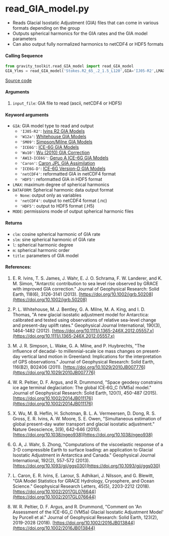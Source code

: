 read_GIA_model.py
=================

- Reads Glacial Isostatic Adjustment (GIA) files that can come in various formats depending on the group
- Outputs spherical harmonics for the GIA rates and the GIA model parameters
- Can also output fully normalized harmonics to netCDF4 or HDF5 formats

#### Calling Sequence
```python
from gravity_toolkit.read_GIA_model import read_GIA_model
GIA_Ylms = read_GIA_model('Stokes.R2_65_.2_1.5_L120',GIA='IJ05-R2',LMAX=60)
```
[Source code](https://github.com/tsutterley/read-GRACE-harmonics/blob/main/gravity_toolkit/read_GIA_model.py)


#### Arguments
1. `input_file`: GIA file to read (ascii, netCDF4 or HDF5)

#### Keyword arguments
- `GIA`: GIA model type to read and output
   * `'IJ05-R2'`: [Ivins R2 GIA Models](https://doi.org/10.1002/jgrb.50208)
   * `'W12a'`: [Whitehouse GIA Models](https://doi.org/10.1111/j.1365-246X.2012.05557.x)
   * `'SM09'`: [Simpson/Milne GIA Models](https://doi.org/10.1029/2010JB007776)
   * `'ICE6G'`: [ICE-6G GIA Models](https://doi.org/10.1002/2014JB011176)
   * `'Wu10'`: [Wu (2010) GIA Correction](https://doi.org/10.1038/ngeo938)
   * `'AW13-ICE6G'`: [Geruo A ICE-6G GIA Models](https://doi.org/10.1093/gji/ggs030)
   * `'Caron'`: [Caron JPL GIA Assimilation](https://doi.org/10.1002/2017GL076644)
   * `'ICE6G-D'`: [ICE-6G Version-D GIA Models](https://doi.org/10.1002/2016JB013844)
   * `'netCDF4'`: reformatted GIA in netCDF4 format
   * `'HDF5'`: reformatted GIA in HDF5 format
- `LMAX`: maximum degree of spherical harmonics
- `DATAFORM`: Spherical harmonic data output format
   * `None`: output only as variables
   * `'netCDF4'`: output to netCDF4 format (.nc)
   * `'HDF5'`: output to HDF5 format (.H5)
- `MODE`: permissions mode of output spherical harmonic files

#### Returns
- `clm`: cosine spherical harmonic of GIA rate
- `slm`: sine spherical harmonic of GIA rate
- `l`: spherical harmonic degree
- `m`: spherical harmonic order
- `title`: parameters of GIA model

#### References:
1. E. R. Ivins, T. S. James, J. Wahr, E. J. O. Schrama, F. W. Landerer, and K. M. Simon, "Antarctic contribution to sea level rise observed by GRACE with improved GIA correction." Journal of Geophysical Research: Solid Earth, 118(6), 3126-3141 (2013). [https://doi.org/10.1002/jgrb.50208](https://doi.org/10.1002/jgrb.50208)

2. P. L. Whitehouse, M. J. Bentley, G. A. Milne, M. A. King, and I. D. Thomas, "A new glacial isostatic adjustment model for Antarctica: calibrated and tested using observations of relative sea-level change and present-day uplift rates." Geophysical Journal International, 190(3), 1464-1482 (2012). [https://doi.org/10.1111/j.1365-246X.2012.05557.x](https://doi.org/10.1111/j.1365-246X.2012.05557.x)

3. M. J. R. Simpson, L. Wake, G. A. Milne, and P. Huybrechts, "The influence of decadal- to millennial-scale ice mass changes on present-day vertical land motion in Greenland: Implications for the interpretation of GPS observations." Journal of Geophysical Research: Solid Earth, 116(B2), B02406 (2011). [https://doi.org/10.1029/2010JB007776](https://doi.org/10.1029/2010JB007776)

4. W. R. Peltier, D. F. Argus, and R. Drummond, "Space geodesy constrains ice age terminal deglaciation: The global ICE‐6G_C (VM5a) model." Journal of Geophysical Research: Solid Earth, 120(1), 450-487 (2015). [https://doi.org/10.1002/2014JB011176](https://doi.org/10.1002/2014JB011176)

5. X. Wu, M. B. Heflin, H. Schotman, B. L. A. Vermeersen, D. Dong, R. S. Gross, E. R. Ivins, A. W. Moore, S. E. Owen, "Simultaneous estimation of global present-day water transport and glacial isostatic adjustment." Nature Geoscience, 3(9), 642-646 (2010). [https://doi.org/10.1038/ngeo938](https://doi.org/10.1038/ngeo938)

6. G. A, J. Wahr, S. Zhong, "Computations of the viscoelastic response of a 3-D compressible Earth to surface loading: an application to Glacial Isostatic Adjustment in Antarctica and Canada." Geophysical Journal International, 192(2), 557-572 (2013). [https://doi.org/10.1093/gji/ggs030](https://doi.org/10.1093/gji/ggs030)

7. L. Caron, E. R. Ivins, E. Larour, S. Adhikari, J. Nilsson, and G. Blewitt, "GIA Model Statistics for GRACE Hydrology, Cryosphere, and Ocean Science." Geophysical Research Letters, 45(5), 2203-2212 (2018). [https://doi.org/10.1002/2017GL076644](https://doi.org/10.1002/2017GL076644)

8. W. R. Peltier, D. F. Argus, and R. Drummond, "Comment on 'An Assessment of the ICE-6G_C (VM5a) Glacial Isostatic Adjustment Model' by Purcell et al." Journal of Geophysical Research: Solid Earth, 123(2), 2019-2028 (2018). [https://doi.org/10.1002/2016JB013844](https://doi.org/10.1002/2016JB013844)
